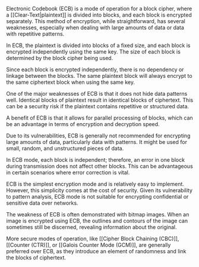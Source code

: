 Electronic Codebook (ECB) is a mode of operation for a block cipher, where a [[Clear-Text|plaintext]] is divided into blocks, and each block is encrypted separately. This method of encryption, while straightforward, has several weaknesses, especially when dealing with large amounts of data or data with repetitive patterns.

In ECB, the plaintext is divided into blocks of a fixed size, and each block is encrypted independently using the same key. The size of each block is determined by the block cipher being used.

Since each block is encrypted independently, there is no dependency or linkage between the blocks. The same plaintext block will always encrypt to the same ciphertext block when using the same key.

One of the major weaknesses of ECB is that it does not hide data patterns well. Identical blocks of plaintext result in identical blocks of ciphertext. This can be a security risk if the plaintext contains repetitive or structured data.

A benefit of ECB is that it allows for parallel processing of blocks, which can be an advantage in terms of encryption and decryption speed.

Due to its vulnerabilities, ECB is generally not recommended for encrypting large amounts of data, particularly data with patterns. It might be used for small, random, and unstructured pieces of data.

In ECB mode, each block is independent; therefore, an error in one block during transmission does not affect other blocks. This can be advantageous in certain scenarios where error correction is vital.

ECB is the simplest encryption mode and is relatively easy to implement. However, this simplicity comes at the cost of security. Given its vulnerability to pattern analysis, ECB mode is not suitable for encrypting confidential or sensitive data over networks.

The weakness of ECB is often demonstrated with bitmap images. When an image is encrypted using ECB, the outlines and contours of the image can sometimes still be discerned, revealing information about the original.

More secure modes of operation, like [[Cipher Block Chaining (CBC)]], [[Counter (CTR)]], or [[Galois Counter Mode (GCM)]], are generally preferred over ECB, as they introduce an element of randomness and link the blocks of ciphertext.
